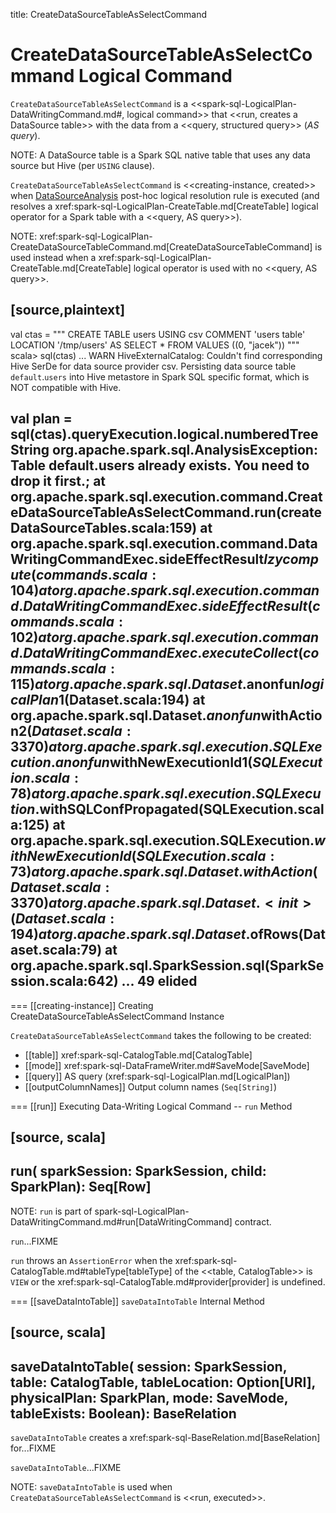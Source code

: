 title: CreateDataSourceTableAsSelectCommand

# CreateDataSourceTableAsSelectCommand Logical Command

`CreateDataSourceTableAsSelectCommand` is a <<spark-sql-LogicalPlan-DataWritingCommand.md#, logical command>> that <<run, creates a DataSource table>> with the data from a <<query, structured query>> (_AS query_).

NOTE: A DataSource table is a Spark SQL native table that uses any data source but Hive (per `USING` clause).

`CreateDataSourceTableAsSelectCommand` is <<creating-instance, created>> when [DataSourceAnalysis](../logical-analysis-rules/DataSourceAnalysis.md) post-hoc logical resolution rule is executed (and resolves a xref:spark-sql-LogicalPlan-CreateTable.md[CreateTable] logical operator for a Spark table with a <<query, AS query>>).

NOTE: xref:spark-sql-LogicalPlan-CreateDataSourceTableCommand.md[CreateDataSourceTableCommand] is used instead when a xref:spark-sql-LogicalPlan-CreateTable.md[CreateTable] logical operator is used with no <<query, AS query>>.

[source,plaintext]
----
val ctas = """
  CREATE TABLE users
  USING csv
  COMMENT 'users table'
  LOCATION '/tmp/users'
  AS SELECT * FROM VALUES ((0, "jacek"))
"""
scala> sql(ctas)
... WARN HiveExternalCatalog: Couldn't find corresponding Hive SerDe for data source provider csv. Persisting data source table `default`.`users` into Hive metastore in Spark SQL specific format, which is NOT compatible with Hive.

val plan = sql(ctas).queryExecution.logical.numberedTreeString
org.apache.spark.sql.AnalysisException: Table default.users already exists. You need to drop it first.;
  at org.apache.spark.sql.execution.command.CreateDataSourceTableAsSelectCommand.run(createDataSourceTables.scala:159)
  at org.apache.spark.sql.execution.command.DataWritingCommandExec.sideEffectResult$lzycompute(commands.scala:104)
  at org.apache.spark.sql.execution.command.DataWritingCommandExec.sideEffectResult(commands.scala:102)
  at org.apache.spark.sql.execution.command.DataWritingCommandExec.executeCollect(commands.scala:115)
  at org.apache.spark.sql.Dataset.$anonfun$logicalPlan$1(Dataset.scala:194)
  at org.apache.spark.sql.Dataset.$anonfun$withAction$2(Dataset.scala:3370)
  at org.apache.spark.sql.execution.SQLExecution$.$anonfun$withNewExecutionId$1(SQLExecution.scala:78)
  at org.apache.spark.sql.execution.SQLExecution$.withSQLConfPropagated(SQLExecution.scala:125)
  at org.apache.spark.sql.execution.SQLExecution$.withNewExecutionId(SQLExecution.scala:73)
  at org.apache.spark.sql.Dataset.withAction(Dataset.scala:3370)
  at org.apache.spark.sql.Dataset.<init>(Dataset.scala:194)
  at org.apache.spark.sql.Dataset$.ofRows(Dataset.scala:79)
  at org.apache.spark.sql.SparkSession.sql(SparkSession.scala:642)
  ... 49 elided
----

=== [[creating-instance]] Creating CreateDataSourceTableAsSelectCommand Instance

`CreateDataSourceTableAsSelectCommand` takes the following to be created:

* [[table]] xref:spark-sql-CatalogTable.md[CatalogTable]
* [[mode]] xref:spark-sql-DataFrameWriter.md#SaveMode[SaveMode]
* [[query]] AS query (xref:spark-sql-LogicalPlan.md[LogicalPlan])
* [[outputColumnNames]] Output column names (`Seq[String]`)

=== [[run]] Executing Data-Writing Logical Command -- `run` Method

[source, scala]
----
run(
  sparkSession: SparkSession,
  child: SparkPlan): Seq[Row]
----

NOTE: `run` is part of spark-sql-LogicalPlan-DataWritingCommand.md#run[DataWritingCommand] contract.

`run`...FIXME

`run` throws an `AssertionError` when the xref:spark-sql-CatalogTable.md#tableType[tableType] of the <<table, CatalogTable>> is `VIEW` or the xref:spark-sql-CatalogTable.md#provider[provider] is undefined.

=== [[saveDataIntoTable]] `saveDataIntoTable` Internal Method

[source, scala]
----
saveDataIntoTable(
  session: SparkSession,
  table: CatalogTable,
  tableLocation: Option[URI],
  physicalPlan: SparkPlan,
  mode: SaveMode,
  tableExists: Boolean): BaseRelation
----

`saveDataIntoTable` creates a xref:spark-sql-BaseRelation.md[BaseRelation] for...FIXME

`saveDataIntoTable`...FIXME

NOTE: `saveDataIntoTable` is used when `CreateDataSourceTableAsSelectCommand` is <<run, executed>>.
